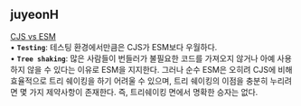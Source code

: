 <h2>juyeonH</h2><a href="https://www.notion.so/study66/CJS-vs-ESM-b3c54008f82f4d5ab51fbdcb215e5ac8?pvs=4#cd6487dda4d246db89da33dd0b7ffd61">CJS vs ESM</a><br>• <strong><code>Testing</code></strong>: 테스팅 환경에서만큼은 CJS가 ESM보다 우월하다.<br>• <strong><code>Tree shaking</code></strong>: 많은 사람들이 번들러가 불필요한 코드를 가져오지 않거나 아예 사용하지 않을 수 있다는 이유로 ESM을 지지한다. 그러나 순수 ESM은 오히려 CJS에 비해 효율적으로 트리 쉐이킹을 하기 어려울 수 있으며, 트리 쉐이킹의 이점을 충분히 누리려면 몇 가지 제약사항이 존재한다. 즉, 트리쉐이킹 면에서 명확한 승자는 없다.